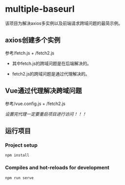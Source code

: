 # multiple-baseurl

该项目为解决axios多实例以及前端请求跨域问题的最简示例。

## axios创建多个实例
参考/fetch.js + /fetch2.js

* 其中fetch.js的跨域问题是在后端解决的。

* fetch2.js的跨域问题是通过代理解决的。

## Vue通过代理解决跨域问题

参考/vue.config.js + /fetch2.js

*设置完代理一定要重启项目进行访问！！！*

## 运行项目
### Project setup
```
npm install
```

### Compiles and hot-reloads for development
```
npm run serve
```


